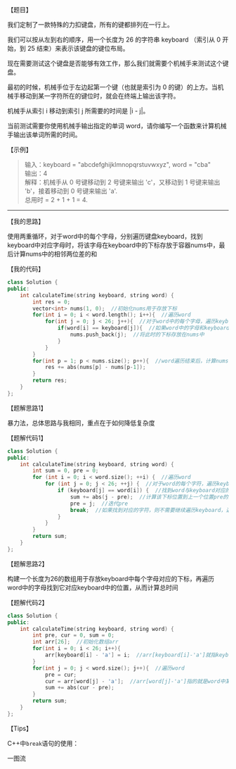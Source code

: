 【题目】

我们定制了一款特殊的力扣键盘，所有的键都排列在一行上。

我们可以按从左到右的顺序，用一个长度为 26 的字符串 keyboard （索引从 0 开始，到 25 结束）来表示该键盘的键位布局。

现在需要测试这个键盘是否能够有效工作，那么我们就需要个机械手来测试这个键盘。

最初的时候，机械手位于左边起第一个键（也就是索引为 0 的键）的上方。当机械手移动到某一字符所在的键位时，就会在终端上输出该字符。

机械手从索引 i 移动到索引 j 所需要的时间是 |i - j|。

当前测试需要你使用机械手输出指定的单词 word，请你编写一个函数来计算机械手输出该单词所需的时间。

【示例】

> 输入：keyboard = "abcdefghijklmnopqrstuvwxyz", word = "cba"  
> 输出：4  
> 解释：机械手从 0 号键移动到 2 号键来输出 'c'，又移动到 1 号键来输出 'b'，接着移动到 0 号键来输出 'a'.  
> 总用时 = 2 + 1 + 1 = 4.

---

【我的思路】

使用两重循环，对于word中的每个字母，分别遍历键盘keyboard，找到keyboard中对应字母时，将该字母在keyboard中的下标存放于容器nums中，最后计算nums中的相邻两位差的和

【我的代码】

```c++
class Solution {
public:
    int calculateTime(string keyboard, string word) {
        int res = 0;
        vector<int> nums(1, 0);  //初始化nums用于存放下标
        for(int i = 0; i < word.length(); i++){  //遍历word
            for(int j = 0; j < 26; j++){  //对于word中的每个字母，遍历keyboard
                if(word[i] == keyboard[j]){  //如果word中的字母和keyboard中的字母相同
                    nums.push_back(j);  //将此时的下标存放在nums中
                }
            }
        }
        for(int p = 1; p < nums.size(); p++){  //word遍历结束后，计算nums中相邻两位差之和
            res += abs(nums[p] - nums[p-1]);
        }
        return res;    
    }
};
```

【题解思路1】

暴力法，总体思路与我相同，重点在于如何降低复杂度

【题解代码1】

```c++
class Solution {
public:
    int calculateTime(string keyboard, string word) {
        int sum = 0, pre = 0;
        for (int i = 0; i < word.size(); ++i) {  //遍历word
            for (int j = 0; j < 26; ++j) {  //对于word的每个字符，遍历keyboard
                if (keyboard[j] == word[i]) {  //找到word与keyboard对应的字符位置
                    sum += abs(j - pre);  //计算该下标位置到上一个位置pre的差，即为移动到当前字符的时间，并累加
                    pre = j;  //迭代pre
                    break;  //如果找到对应的字符，则不需要继续遍历keyboard，退出for循环
                }
            }
        }
        return sum;
    }
};
```

【题解思路2】

构建一个长度为26的数组用于存放keyboard中每个字母对应的下标，再遍历word中的字母找到它对应keyboard中的位置，从而计算总时间

【题解代码2】

```c++
class Solution {
public:
    int calculateTime(string keyboard, string word) {
        int pre, cur = 0, sum = 0;
        int arr[26];  //初始化数组arr
        for(int i = 0; i < 26; i++){
            arr[keyboard[i] - 'a'] = i;  //arr[keyboard[i]-'a']就指keyboard中的某个字母，而i即这个字母的下标
        }
        for(int j = 0; j < word.size(); j++){  //遍历word
            pre = cur;
            cur = arr[word[j] - 'a'];  //arr[word[j]-'a']指的就是word中某个字母在keyboard中的下标
            sum += abs(cur - pre);
        }
        return sum;
    }
};
```

【Tips】

C++中`break`语句的使用：

一图流



